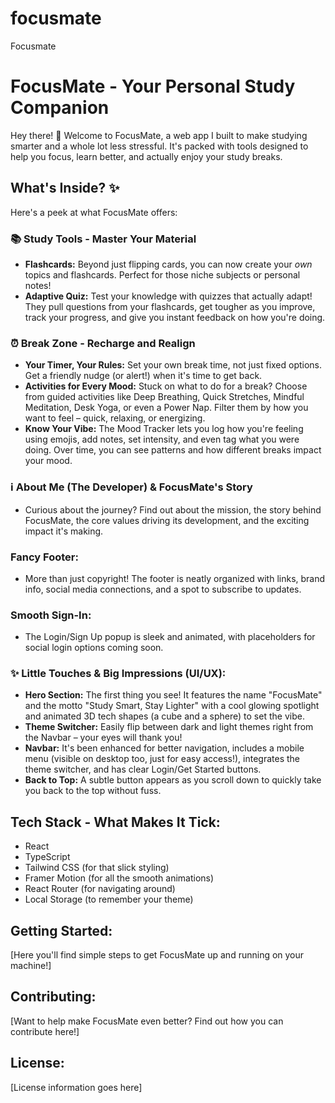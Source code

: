 # focusmate
Focusmate
# FocusMate - Your Personal Study Companion

Hey there! 👋 Welcome to FocusMate, a web app I built to make studying smarter and a whole lot less stressful. It's packed with tools designed to help you focus, learn better, and actually enjoy your study breaks.

## What's Inside? ✨

Here's a peek at what FocusMate offers:

### 📚 Study Tools - Master Your Material

*   **Flashcards:** Beyond just flipping cards, you can now create your *own* topics and flashcards. Perfect for those niche subjects or personal notes!
*   **Adaptive Quiz:** Test your knowledge with quizzes that actually adapt! They pull questions from your flashcards, get tougher as you improve, track your progress, and give you instant feedback on how you're doing.

### ⏰ Break Zone - Recharge and Realign

*   **Your Timer, Your Rules:** Set your own break time, not just fixed options. Get a friendly nudge (or alert!) when it's time to get back.
*   **Activities for Every Mood:** Stuck on what to do for a break? Choose from guided activities like Deep Breathing, Quick Stretches, Mindful Meditation, Desk Yoga, or even a Power Nap. Filter them by how you want to feel – quick, relaxing, or energizing.
*   **Know Your Vibe:** The Mood Tracker lets you log how you're feeling using emojis, add notes, set intensity, and even tag what you were doing. Over time, you can see patterns and how different breaks impact your mood.

### ℹ️ About Me (The Developer) & FocusMate's Story

*   Curious about the journey? Find out about the mission, the story behind FocusMate, the core values driving its development, and the exciting impact it's making.

### Fancy Footer:

*   More than just copyright! The footer is neatly organized with links, brand info, social media connections, and a spot to subscribe to updates.

### Smooth Sign-In:

*   The Login/Sign Up popup is sleek and animated, with placeholders for social login options coming soon.

### ✨ Little Touches & Big Impressions (UI/UX):

*   **Hero Section:** The first thing you see! It features the name "FocusMate" and the motto "Study Smart, Stay Lighter" with a cool glowing spotlight and animated 3D tech shapes (a cube and a sphere) to set the vibe.
*   **Theme Switcher:** Easily flip between dark and light themes right from the Navbar – your eyes will thank you!
*   **Navbar:** It's been enhanced for better navigation, includes a mobile menu (visible on desktop too, just for easy access!), integrates the theme switcher, and has clear Login/Get Started buttons.
*   **Back to Top:** A subtle button appears as you scroll down to quickly take you back to the top without fuss.

## Tech Stack - What Makes It Tick:

*   React
*   TypeScript
*   Tailwind CSS (for that slick styling)
*   Framer Motion (for all the smooth animations)
*   React Router (for navigating around)
*   Local Storage (to remember your theme)

## Getting Started:

[Here you'll find simple steps to get FocusMate up and running on your machine!]

## Contributing:

[Want to help make FocusMate even better? Find out how you can contribute here!]

## License:

[License information goes here] 
